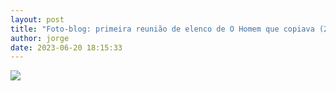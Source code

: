 ```yaml
---
layout: post
title: "Foto-blog: primeira reunião de elenco de O Homem que copiava (2001)"
author: jorge
date: 2023-06-20 18:15:33
---
```

![](/uploads/captura-de-tela-2023-06-21-às-08.18.49.png)